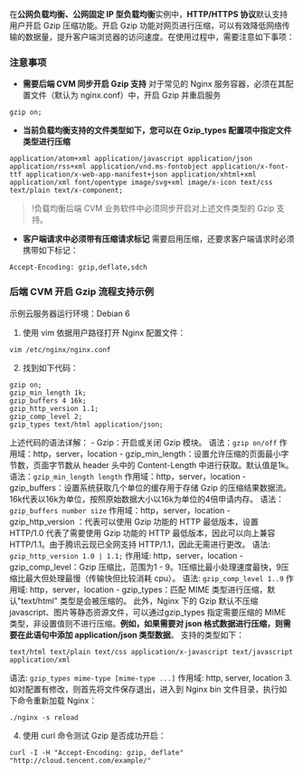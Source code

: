 在**公网负载均衡、公网固定 IP 型负载均衡**实例中，**HTTP/HTTPS 协议**默认支持用户开启 Gzip 压缩功能。开启 Gzip 功能对网页进行压缩，可以有效降低网络传输的数据量，提升客户端浏览器的访问速度。在使用过程中，需要注意如下事项：

### 注意事项
- **需要后端 CVM 同步开启 Gzip 支持**
对于常见的 Nginx 服务容器，必须在其配置文件（默认为 nginx.conf）中，开启 Gzip 并重启服务
```
gzip on;
```
- **当前负载均衡支持的文件类型如下，您可以在 Gzip_types 配置项中指定文件类型进行压缩**
```
application/atom+xml application/javascript application/json application/rss+xml application/vnd.ms-fontobject application/x-font-ttf application/x-web-app-manifest+json application/xhtml+xml application/xml font/opentype image/svg+xml image/x-icon text/css text/plain text/x-component;
```
>!负载均衡后端 CVM 业务软件中必须同步开启对上述文件类型的 Gzip 支持。
>
- **客户端请求中必须带有压缩请求标记**
需要启用压缩，还要求客户端请求时必须携带如下标记：
```
Accept-Encoding: gzip,deflate,sdch
```

### 后端 CVM 开启 Gzip 流程支持示例
示例云服务器运行环境：Debian 6
1. 使用 vim 依据用户路径打开 Nginx 配置文件：
```
vim /etc/nginx/nginx.conf
```
2. 找到如下代码：
```
gzip on;
gzip_min_length 1k;
gzip_buffers 4 16k;
gzip_http_version 1.1;
gzip_comp_level 2;
gzip_types text/html application/json;
```
上述代码的语法详解：
	- Gzip：开启或关闭 Gzip 模块。
语法：`gzip on/off`
作用域：http，server，location
	- gzip_min_length：设置允许压缩的页面最小字节数，页面字节数从 header 头中的 Content-Length 中进行获取。默认值是1k。
语法：`gzip_min_length length`
作用域：http，server，location
	- gzip_buffers：设置系统获取几个单位的缓存用于存储 Gzip 的压缩结果数据流。16k代表以16k为单位，按照原始数据大小以16k为单位的4倍申请内存。
语法： `gzip_buffers number size`
作用域：http，server，location
	- gzip_http_version ：代表可以使用 Gzip 功能的 HTTP 最低版本，设置 HTTP/1.0 代表了需要使用 Gzip 功能的 HTTP 最低版本，因此可以向上兼容 HTTP/1.1。由于腾讯云现已全网支持 HTTP/1.1，因此无需进行更改。
语法: `gzip_http_version 1.0 | 1.1;`
作用域: http，server，location
	- gzip_comp_level：Gzip 压缩比，范围为1 - 9。1压缩比最小处理速度最快，9压缩比最大但处理最慢（传输快但比较消耗 cpu）。
语法: `gzip_comp_level 1..9`
作用域: http，server，location
	- gzip_types：匹配 MIME 类型进行压缩，默认"text/html" 类型是会被压缩的。 此外，Nginx 下的 Gzip 默认不压缩 javascript、图片等静态资源文件，可以通过gzip_types 指定需要压缩的 MIME 类型，非设置值则不进行压缩。**例如，如果需要对 json 格式数据进行压缩，则需要在此语句中添加 application/json 类型数据**。
支持的类型如下：
```
text/html text/plain text/css application/x-javascript text/javascript application/xml
```
语法: `gzip_types mime-type [mime-type ...]`
作用域: http, server, location
3. 如对配置有修改，则首先将文件保存退出，进入到 Nginx bin 文件目录，执行如下命令重新加载 Nginx：
```
./nginx -s reload
```
4. 使用 curl 命令测试 Gzip 是否成功开启：
```
curl -I -H "Accept-Encoding: gzip, deflate" "http://cloud.tencent.com/example/"
```



